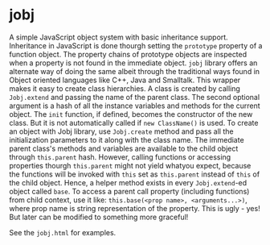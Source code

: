 jobj
====

A simple JavaScript object system with basic inheritance support. Inheritance in JavaScript is done thourgh setting the `prototype` property of a function object. The property chains of prototype objects are inspected when a property is not found in the immediate object. `jobj` library offers an alternate way of doing the same albeit through the traditional ways found in Object oriented languages like C++, Java and Smalltalk. This wrapper makes it easy to create class hierarchies. A class is created by calling `Jobj.extend` and passing the name of the parent class. The second optional argument is a hash of all the instance variables and methods for the current object. The `init` function, if defined, becomes the constructor of the new class. But it is not automatically called if `new ClassName()` is used. To create an object with Jobj library, use `Jobj.create` method and pass all the initialization parameters to it along with the class name. The immediate parent class's methods and variables are available to the child object through `this.parent` hash. However, calling functions or accessing properties thourgh `this.parent` might not yield whatyou expect, because the functions will be invoked with `this` set as `this.parent` instead of `this` of the child object. Hence, a helper method exists in every `Jobj.extend`-ed object called `base`. To access a parent call property (including functions) from child context, use it like: `this.base(<prop name>, <arguments...>)`, where prop name is string representation of the property. This is ugly - yes! But later can be modified to something more graceful!

See the `jobj.html` for examples.
